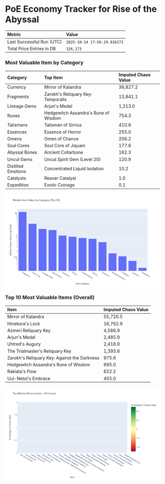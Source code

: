# PoE Economy Tracker for Rise of the Abyssal

<!-- START_MAINTENANCE -->
| Metric | Value |
|:---|:---|
| Last Successful Run (UTC) | `2025-10-14 17:56:19.916271` |
| Total Price Entries in DB | `326,173` |

<!-- END_MAINTENANCE -->

<!-- START_DATAFRAME_DEBUG -->
<!-- END_DATAFRAME_DEBUG -->

<!-- START_CATEGORY_ANALYSIS -->
### Most Valuable Item by Category
| Category | Top Item | Imputed Chaos Value |
| :--- | :--- | :--- |
| Currency | Mirror of Kalandra | 36,827.2 |
| Fragments | Zarokh's Reliquary Key: Temporalis | 13,841.1 |
| Lineage Gems | Arjun's Medal | 1,313.0 |
| Runes | Hedgewitch Assandra's Rune of Wisdom | 754.3 |
| Talismans | Talisman of Sirrius | 410.8 |
| Essences | Essence of Horror | 255.0 |
| Omens | Omen of Chance | 206.2 |
| Soul Cores | Soul Core of Jiquani | 177.8 |
| Abyssal Bones | Ancient Collarbone | 162.3 |
| Uncut Gems | Uncut Spirit Gem (Level 20) | 120.9 |
| Distilled Emotions | Concentrated Liquid Isolation | 10.2 |
| Catalysts | Reaver Catalyst | 1.0 |
| Expedition | Exotic Coinage | 0.1 |


![Category Analysis Chart](charts/category_analysis.png)
<!-- END_ANALYSIS -->

<!-- START_ANALYSIS -->
### Top 10 Most Valuable Items (Overall)
| Item | Imputed Chaos Value |
| :--- | :--- |
| Mirror of Kalandra | 55,720.5 |
| Hinekora's Lock | 16,762.9 |
| Azmeri Reliquary Key | 4,566.9 |
| Arjun's Medal | 2,485.9 |
| Uhtred's Augury | 2,418.9 |
| The Trialmaster's Reliquary Key | 1,393.6 |
| Zarokh's Reliquary Key: Against the Darkness | 975.6 |
| Hedgewitch Assandra's Rune of Wisdom | 695.0 |
| Rakiata's Flow | 622.2 |
| Uul-Netol's Embrace | 455.0 |


![Market Movers Chart](charts/market_movers.png)
<!-- END_ANALYSIS -->
